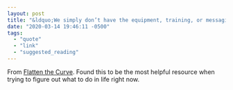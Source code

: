 ```yaml
---
layout: post
title: "&ldquo;We simply don’t have the equipment, training, or messaging in place and we need to ramp up fast. No one does. That is why your choices today matter so much.&rdquo;"
date: "2020-03-14 19:46:11 -0500"
tags:
  - "quote"
  - "link"
  - "suggested_reading"
---
```


From [Flatten the Curve](https://www.flattenthecurve.com/). Found this to be the most helpful resource when trying to figure out what to do in life right now.
